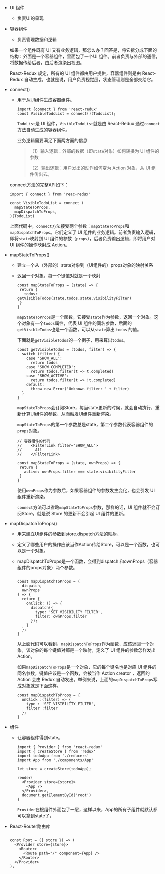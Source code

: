 * UI 组件 

  * 负责UI的呈现

* 容器组件

  * 负责管理数据和逻辑

  如果一个组件既有 UI 又有业务逻辑，那怎么办？回答是，将它拆分成下面的结构：外面是一个容器组件，里面包了一个UI 组件。前者负责与外部的通信，将数据传给后者，由后者渲染出视图。

  React-Redux 规定，所有的 UI 组件都由用户提供，容器组件则是由 React-Redux 自动生成。也就是说，用户负责视觉层，状态管理则是全部交给它。

* connect()

  * 用于从UI组件生成容器组件。

    ```
    import {connect } from 'react-redux'
    const VisibleTodoList = connect()(TodoList);
    ```

    `TodoList`是 UI 组件，`VisibleTodoList`就是由 React-Redux 通过`connect`方法自动生成的容器组件。

    业务逻辑需要满足下面两方面的信息

    > （1）输入逻辑：外部的数据（即`state`对象）如何转换为 UI 组件的参数
    >
    > （2）输出逻辑：用户发出的动作如何变为 Action 对象，从 UI 组件传出去。

  connect方法的完整API如下：

  ```
  import { connect } from 'reac-redux'

  const VisibleTodoList = connect (
  	mapStateToProps,
  	mapDispatchToProps,
  )(TodoList)
  ```

  上面代码中，`connect`方法接受两个参数：`mapStateToProps`和`mapDispatchToProps`。它们定义了 UI 组件的业务逻辑。前者负责输入逻辑，即将`state`映射到 UI 组件的参数（`props`），后者负责输出逻辑，即将用户对 UI 组件的操作映射成 Action。

* mapStateToProps()

  * 建立一个从（外部的）state对象到（UI组件的）props对象的映射关系

  * 返回一个对象，每一个键值对就是一个映射

    ```
    const mapStateToProps = (state) => {
     return {
       todos: 									         getVisibleTodos(state.todos,state.visibilityFilter)
     } 
    }
    ```

    `mapStateToProps`是一个函数，它接受`state`作为参数，返回一个对象。这个对象有一个`todos`属性，代表 UI 组件的同名参数，后面的`getVisibleTodos`也是一个函数，可以从`state`算出 `todos` 的值。

    下面就是`getVisibleTodos`的一个例子，用来算出`todos`。

    ```
    const getVisibleTodos = (todos, filter) => {
      switch (filter) {
        case 'SHOW_ALL':
          return todos
        case 'SHOW_COMPLETED':
          return todos.filter(t => t.completed)
        case 'SHOW_ACTIVE':
          return todos.filter(t => !t.completed)
        default:
          throw new Error('Unknown filter: ' + filter)
      }
    }
    ```

    `mapStateToProps`会订阅Store，每当state更新的时候，就会自动执行，重新计算UI组件的参数，从而触发UI组件重新渲染。

    `mapStateToProps`的第一个参数总是state，第二个参数代表容器组件的`props`对象。

     ```
    // 容器组件的代码
    //    <FilterLink filter="SHOW_ALL">
    //      All
    //    </FilterLink>

    const mapStateToProps = (state, ownProps) => {
      return {
        active: ownProps.filter === state.visibilityFilter
      }
    }
     ```

    使用`ownProps`作为参数后，如果容器组件的参数发生变化，也会引发 UI 组件重新渲染。

    `connect`方法可以省略`mapStateToProps`参数，那样的话，UI 组件就不会订阅Store，就是说 Store 的更新不会引起 UI 组件的更新。

* mapDispatchToProps()

  * 用来建立UI组件的参数到store.dispatch方法的映射，

  * 定义了哪些用户的操作应该当作Action传给Store，可以是一个函数，也可以是一个对象。

  * mapDispatchToProps是一个函数，会得到dispatch 和ownProps（容器组件的props对象）两个参数。

    ```

    const mapDispatchToProps = (
      dispatch,
      ownProps
    ) => {
      return {
        onClick: () => {
          dispatch({
            type: 'SET_VISIBILITY_FILTER',
            filter: ownProps.filter
          });
        }
      };
    }
    ```

    从上面代码可以看到，`mapDispatchToProps`作为函数，应该返回一个对象，该对象的每个键值对都是一个映射，定义了 UI 组件的参数怎样发出 Action。

    如果`mapDispatchToProps`是一个对象，它的每个键名也是对应 UI 组件的同名参数，键值应该是一个函数，会被当作 Action creator ，返回的 Action 会由 Redux 自动发出。举例来说，上面的`mapDispatchToProps`写成对象就是下面这样。

    ```
    const mapDispatchToProps = {
      onClick :(filter) => {
        type : 'SET_VISIBILITY_FILTER',
        filter :filter
      };
    }
    ```

* <Provider> 组件

  * 让容器组件得到state。

    ```
    import { Provider } from 'react-redux'
    import { createStore } from 'redux'
    import todoApp from './reducers'
    import App from './components/App'

    let store = createStore(todoApp);

    render(
      <Provider store={store}>
        <App />
      </Provider>,
      document.getElementById('root')
    )
    ```

    `Provider`在根组件外面包了一层，这样以来，App的所有子组件就默认都可以拿到state了，

* React-Router路由库

  ```

  const Root = ({ store }) => (
    <Provider store={store}>
      <Router>
        <Route path="/" component={App} />
      </Router>
    </Provider>
  );
  ```

  ​